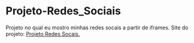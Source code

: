 # Projeto-Redes_Sociais
 Projeto no qual eu mostro minhas redes socais a partir de iframes.
 Site do projeto: <a href="https://cleciolira.github.io/Projeto-Redes_Sociais/" target="_blank">Projeto Redes Socais.</a>
